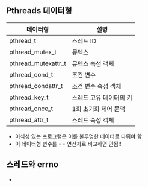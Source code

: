 ## Pthreads 데이터형
| 데이터형            | 설명                    |
| ------------------- | ----------------------- |
| pthread_t           | 스레드 ID               |
| pthread_mutex_t     | 뮤텍스                  |
| pthread_mutexattr_t | 뮤텍스 속성 객체        |
| pthread_cond_t      | 조건 변수               |
| pthread_condattr_t  | 조건 변수 속성 객체     |
| pthread_key_t       | 스레드 고유 데이터의 키 |
| pthread_once_t      | 1회 초기화 제어 문맥    |
| pthread_attr_t      | 스레드 속성 객체        | 
- 이식성 있는 프로그램은 이를 불투명한 데이터로 다뤄야 함
- 이 데이터형 변수를 == 연산자로 비교하면 안됨!!
## 스레드와 errno
- 